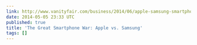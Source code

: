 ```yaml
---
link: http://www.vanityfair.com/business/2014/06/apple-samsung-smartphone-patent-war.print
date: 2014-05-05 23:33 UTC
published: true
title: 'The Great Smartphone War: Apple vs. Samsung'
tags: []
---
```



